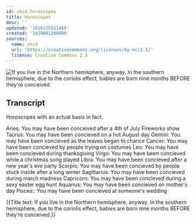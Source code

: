 ```yaml
---
id: xkcd.horoscopes
title: Horoscopes
desc: ''
updated: '1616125521455'
created: '1429081200000'
sources:
  name: xkcd
  url: 'https://creativecommons.org/licenses/by-nc/2.5/'
  license: Creative Commons 2.5
---
```

![If you live in the Northern hemisphere, anyway. In the southern hemisphere, due to the coriolis effect, babies are born nine months BEFORE they're conceived.](https://imgs.xkcd.com/comics/horoscopes.png)

## Transcript
Horoscopes with an actual basis in fact.

Aries: You may have been conceived after a 4th of July Fireworks show
Taurus: You may have been concieved on a hot August day
Gemini: You may have been concieved as the leaves began to chance
Cancer: You may have been concieved by people trying on costumes
Leo: You may have been concieved during thanksgiving
Virgo: You may have been concieved while a christmas song played
Libra: You may have been concieved after a new year's eve party
Scorpio: You may have been concieved by people stuck inside after a long winter
Sagittarius: You may have been concieved during march madness
Capricorn: You may have been concieved during a sexy easter egg hunt
Aquarius: You may have been concieved on mother's day
Pisces:: You may have been concieved at someone's wedding

{{Title text: If you live in the Northern hemisphere, anyway. In the southern hemisphere, due to the coriolis effect, babies are born nine months BEFORE they're conceived.}}
